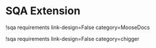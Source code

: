# SQA Extension

!sqa requirements link-design=False category=MooseDocs

!sqa requirements link-design=False category=chigger
